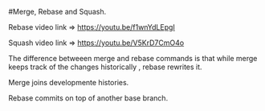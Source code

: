 #Merge, Rebase and Squash.

Rebase video link => https://youtu.be/f1wnYdLEpgI

Squash video link => https://youtu.be/V5KrD7CmO4o


The difference betweeen merge and rebase commands is that while merge keeps track of the changes historically , rebase rewrites it.

Merge joins developmente histories.

Rebase commits on top of another base branch.